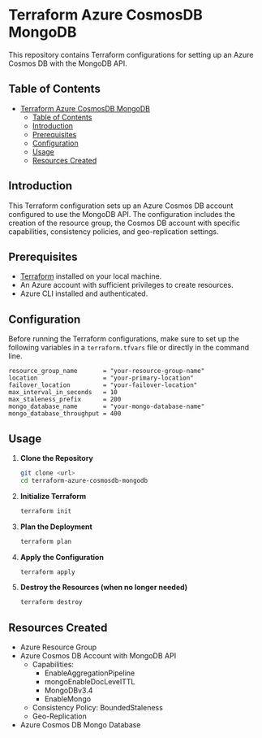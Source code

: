 # Terraform Azure CosmosDB MongoDB

This repository contains Terraform configurations for setting up an Azure Cosmos DB with the MongoDB API.

## Table of Contents

- [Terraform Azure CosmosDB MongoDB](#terraform-azure-cosmosdb-mongodb)
  - [Table of Contents](#table-of-contents)
  - [Introduction](#introduction)
  - [Prerequisites](#prerequisites)
  - [Configuration](#configuration)
  - [Usage](#usage)
  - [Resources Created](#resources-created)
## Introduction

This Terraform configuration sets up an Azure Cosmos DB account configured to use the MongoDB API. The configuration includes the creation of the resource group, the Cosmos DB account with specific capabilities, consistency policies, and geo-replication settings.

## Prerequisites

- [Terraform](https://www.terraform.io/downloads.html) installed on your local machine.
- An Azure account with sufficient privileges to create resources.
- Azure CLI installed and authenticated.

## Configuration

Before running the Terraform configurations, make sure to set up the following variables in a `terraform.tfvars` file or directly in the command line.

```hcl
resource_group_name       = "your-resource-group-name"
location                  = "your-primary-location"
failover_location         = "your-failover-location"
max_interval_in_seconds   = 10
max_staleness_prefix      = 200
mongo_database_name       = "your-mongo-database-name"
mongo_database_throughput = 400
```

## Usage

1. **Clone the Repository**
   ```bash
   git clone <url>
   cd terraform-azure-cosmosdb-mongodb
   ```

2. **Initialize Terraform**
   ```bash
   terraform init
   ```

3. **Plan the Deployment**
   ```bash
   terraform plan
   ```

4. **Apply the Configuration**
   ```bash
   terraform apply
   ```

5. **Destroy the Resources (when no longer needed)**
   ```bash
   terraform destroy
   ```

## Resources Created

- Azure Resource Group
- Azure Cosmos DB Account with MongoDB API
  - Capabilities:
    - EnableAggregationPipeline
    - mongoEnableDocLevelTTL
    - MongoDBv3.4
    - EnableMongo
  - Consistency Policy: BoundedStaleness
  - Geo-Replication
- Azure Cosmos DB Mongo Database
